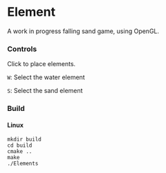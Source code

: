 # Element
A work in progress falling sand game, using OpenGL.

### Controls
Click to place elements.

`W`: Select the water element

`S`: Select the sand element

### Build

#### Linux
```
mkdir build
cd build
cmake ..
make
./Elements
```
